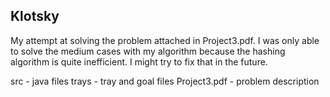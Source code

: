 Klotsky
---------
My attempt at solving the problem attached in Project3.pdf. I was only able to solve the medium cases with my algorithm because the hashing algorithm is quite inefficient. I might try to fix that in the future.

src - java files
trays - tray and goal files
Project3.pdf - problem description
